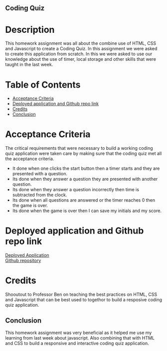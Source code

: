 ## Coding Quiz

# Description

This homework assignment was all about the combine use of HTML, CSS and Javascript to create a Coding Quiz. In this assignment we were asked to create this application from scratch. In this we were asked to use our knowledge about the use of timer, local storage and other skills that were taught in the last week.

# Table of Contents

* <a href="#acceptance-criteria">Acceptance Criteria</a>
* <a href="#deployed-application-and-github-repo-link">Deployed application and Github repo link</a>
* <a href="#credits">Credits</a>
* <a href="#conclusion">Conclusion</a>

# Acceptance Criteria

The critical requirements that were necessary to build a working coding quiz application were taken care by making sure that the coding quiz met all the acceptance criteria.
* It done when one clicks the start button then a timer starts and they are presented with a question.
* Its done when they answer a question they are presented with another question.
* Its done when they answer a question incorrectly then time is subtracted from the clock.
* Its done when all questions are answered or the timer reaches 0 then the game is over.
* Its done when the game is over then I can save my initials and my score.


# Deployed application and Github repo link

<a href="https://hassany99.github.io/coding-quiz/" target="_blank">Deployed Application</a>
<br>
<a href="https://github.com/HassanY99/coding-quiz" target="_blank">Github repository</a>
</br>

# Credits

Shooutout to Professor Ben on teaching the best practices on HTML, CSS and Javascript that can be best used to togethor to build a resposive coding quiz application.


## Conclusion

This homework assignment was very beneficial as it helped me use my learning from last week about javascript. Also combining that with HTML and CSS to build a responsive and interactive coding quiz application.